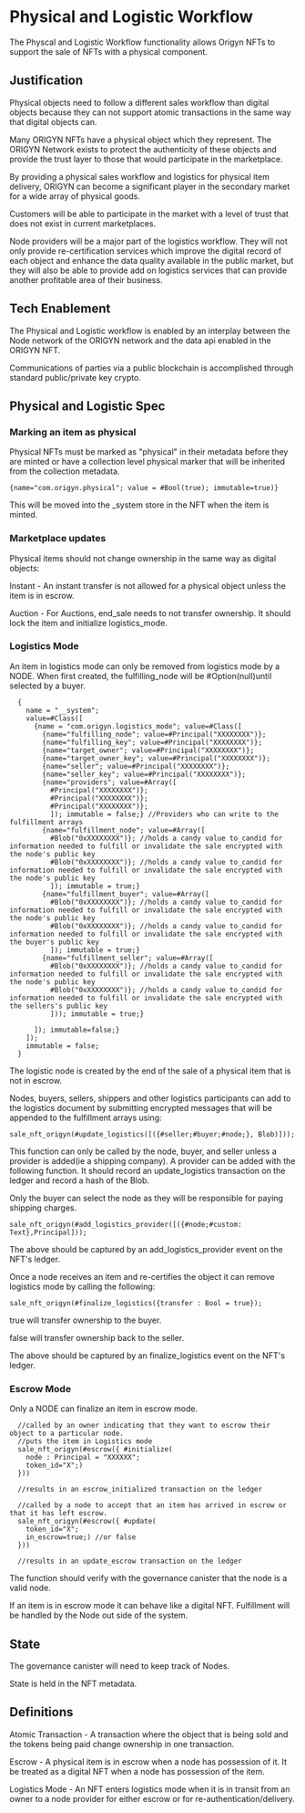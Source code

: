 # Physical and Logistic Workflow

The Physcal and Logistic Workflow functionality allows Origyn NFTs to support the sale of NFTs with a physical component.

## Justification

Physical objects need to follow a different sales workflow than digital objects because they can not support atomic transactions in the same way that digital objects can.

Many ORIGYN NFTs have a physical object which they represent.  The ORIGYN Network exists to protect the authenticity of these objects and provide the trust layer to those that would participate in the marketplace.

By providing a physical sales workflow and logistics for physical item delivery, ORIGYN can become a significant player in the secondary market for a wide array of physical goods.

Customers will be able to participate in the market with a level of trust that does not exist in current marketplaces.

Node providers will be a major part of the logistics workflow. They will not only provide re-certification services which improve the digital record of each object and enhance the data quality available in the public market, but they will also be able to provide add on logistics services that can provide another profitable area of their business.

## Tech Enablement

The Physical and Logistic workflow is enabled by an interplay between the Node network of the ORIGYN network and the data api enabled in the ORIGYN NFT.

Communications of parties via a public blockchain is accomplished through standard public/private key crypto.

## Physical and Logistic Spec

### Marking an item as physical

Physical NFTs must be marked as "physical" in their metadata before they are minted or have a collection level physical marker that will be inherited from the collection metadata.

```
{name="com.origyn.physical"; value = #Bool(true); immutable=true)}
```

This will be moved into the _system store in the NFT when the item is minted.

### Marketplace updates

Physical items should not change ownership  in the same way as digital objects:

Instant - An instant transfer is not allowed for a physical object unless the item is in escrow.

Auction - For Auctions, end_sale needs to not transfer ownership. It should lock the item and initialize logistics_mode.

### Logistics Mode

An item in logistics mode can only be removed from logistics mode by a NODE.  When first created, the fulfilling_node will be #Option(null)until selected by a buyer.

```
  {
    name = "__system"; 
    value=#Class([
      {name = "com.origyn.logistics_mode"; value=#Class([
        {name="fulfilling_node"; value=#Principal("XXXXXXXX")};
        {name="fulfilling_key"; value=#Principal("XXXXXXXX")};
        {name="target_owner"; value=#Principal("XXXXXXXX")};
        {name="target_owner_key"; value=#Principal("XXXXXXXX")};
        {name="seller"; value=#Principal("XXXXXXXX")};
        {name="seller_key"; value=#Principal("XXXXXXXX")};
        {name="providers"; value=#Array([
          #Principal("XXXXXXXX")};
          #Principal("XXXXXXXX")};
          #Principal("XXXXXXXX")};
          ]); immutable = false;} //Providers who can write to the fulfillment arrays
        {name="fulfillment_node"; value=#Array([
          #Blob("0xXXXXXXXX")}; //holds a candy value to_candid for information needed to fulfill or invalidate the sale encrypted with the node's public key
          #Blob("0xXXXXXXXX")}; //holds a candy value to_candid for information needed to fulfill or invalidate the sale encrypted with the node's public key
          ]); immutable = true;}
        {name="fulfillment_buyer"; value=#Array([
          #Blob("0xXXXXXXXX")}; //holds a candy value to_candid for information needed to fulfill or invalidate the sale encrypted with the node's public key
          #Blob("0xXXXXXXXX")}; //holds a candy value to_candid for information needed to fulfill or invalidate the sale encrypted with the buyer's public key
          ]); immutable = true;}
        {name="fulfillment_seller"; value=#Array([
          #Blob("0xXXXXXXXX")}; //holds a candy value to_candid for information needed to fulfill or invalidate the sale encrypted with the node's public key
          #Blob("0xXXXXXXXX")}; //holds a candy value to_candid for information needed to fulfill or invalidate the sale encrypted with the sellers's public key
          ])); immutable = true;}

      ]); immutable=false;}
    ]); 
    immutable = false;
  }

```

The logistic node is created by the end of the sale of a physical item that is not in escrow.

Nodes, buyers, sellers, shippers and other logistics participants can add to the logistics document by submitting encrypted messages that will be appended to the fulfillment arrays using:

```
sale_nft_origyn(#update_logistics([({#seller;#buyer;#node;}, Blob)]));

```

This function can only be called by the node, buyer, and seller unless a provider is added(ie a shipping company).  A provider can be added with the following function.  It should record an update_logistics transaction on the ledger and record a hash of the Blob.

Only the buyer can select the node as they will be responsible for paying shipping charges.

```
sale_nft_origyn(#add_logistics_provider([({#node;#custom: Text},Principal]));
```

The above should be captured by an add_logistics_provider event on the NFT's ledger.

Once a node receives an item and re-certifies the object it can remove logistics mode by calling the following:

```
sale_nft_origyn(#finalize_logistics({transfer : Bool = true});
```

true will transfer ownership to the buyer.

false will transfer ownership back to the seller.

The above should be captured by an finalize_logistics event on the NFT's ledger.

### Escrow Mode

Only a NODE can finalize an item in escrow mode. 

```
  //called by an owner indicating that they want to escrow their object to a particular node.
  //puts the item in Logistics mode
  sale_nft_origyn(#escrow({ #initialize(
    node : Principal = "XXXXXX";
    token_id="X";)
  }))

  //results in an escrow_initialized transaction on the ledger

  //called by a node to accept that an item has arrived in escrow or that it has left escrow.
  sale_nft_origyn(#escrow({ #update(
    token_id="X";
    in_escrow=true;) //or false
  }))

  //results in an update_escrow transaction on the ledger

```

The function should verify with the governance canister that the node is a valid node.

If an item is in escrow mode it can behave like a digital NFT.  Fulfillment will be handled by the Node out side of the system.

## State

The governance canister will need to keep track of Nodes.

State is held in the NFT metadata.

## Definitions

Atomic Transaction - A transaction where the object that is being sold and the tokens being paid change ownership in one transaction.

Escrow - A physical item is in escrow when a node has possession of it. It be treated as a digital NFT when a node has possession of the item.

Logistics Mode - An NFT enters logistics mode when it is in transit from an owner to a node provider for either escrow or for re-authentication/delivery.
